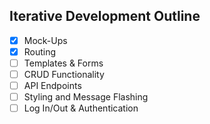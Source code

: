 ## Iterative Development Outline

- [x] Mock-Ups
- [x] Routing
- [ ] Templates & Forms
- [ ] CRUD Functionality
- [ ] API Endpoints
- [ ] Styling and Message Flashing
- [ ] Log In/Out & Authentication
